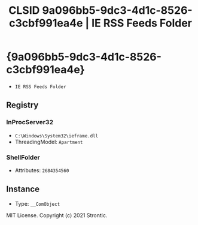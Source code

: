 ﻿---
title: "CLSID 9a096bb5-9dc3-4d1c-8526-c3cbf991ea4e | IE RSS Feeds Folder"
excerpt: What is COM-Object CLSID 9a096bb5-9dc3-4d1c-8526-c3cbf991ea4e?
---

# {9a096bb5-9dc3-4d1c-8526-c3cbf991ea4e}

* `IE RSS Feeds Folder`

## Registry


### InProcServer32

* `C:\Windows\System32\ieframe.dll`
* ThreadingModel: `Apartment`

### ShellFolder

* Attributes: `2684354560`

## Instance

* Type: `__ComObject`

MIT License. Copyright (c) 2021 Strontic.


